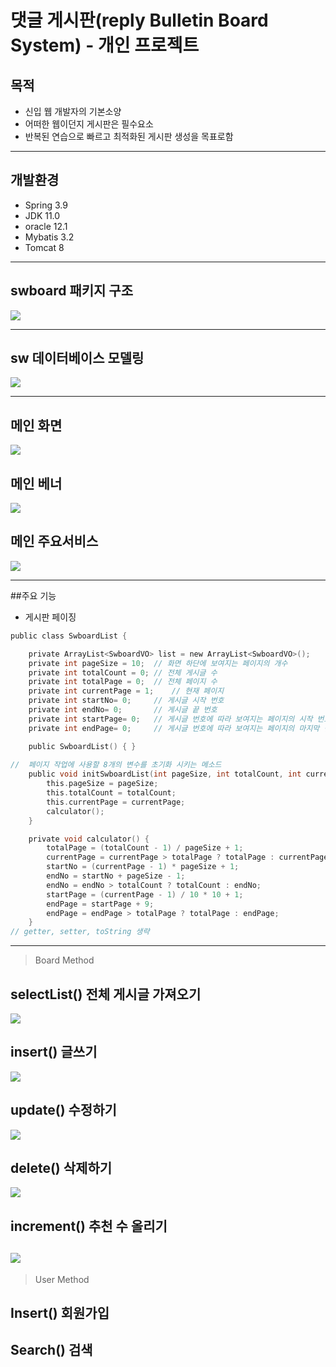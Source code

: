 # 댓글 게시판(reply Bulletin Board System) - 개인 프로젝트 

## 목적
- 신입 웹 개발자의 기본소양
- 어떠한 웹이던지 게시판은 필수요소
- 반복된 연습으로 빠르고 최적화된 게시판 생성을 목표로함
--------------------------------------------------------

## 개발환경
- Spring 3.9
- JDK 11.0
- oracle 12.1
- Mybatis 3.2
- Tomcat 8
- ---------------------------------------------------------------------------
## swboard 패키지 구조
![](md_resources/swboardPackage.jpg)

----------------------------------------------------------------------------
## sw 데이터베이스 모델링
![](md_resources/swbard_model.jpg)

----------------------------------------------------------------------------
## 메인 화면
![](md_resources/index.gif)
## 메인 베너
![](md_resources/slide.gif)
## 메인 주요서비스
![](md_resources/hover.gif)

----------------------------------------------------------------------------
##주요 기능
- 게시판 페이징 
~~~c
public class SwboardList {

	private ArrayList<SwboardVO> list = new ArrayList<SwboardVO>();
	private int pageSize = 10;	// 화면 하단에 보여지는 페이지의 개수
	private int totalCount = 0;	// 전체 게시글 수 
	private int totalPage = 0;	// 전체 페이지 수
	private int currentPage = 1;	// 현재 페이지
	private int startNo= 0;		// 게시글 시작 번호
	private int endNo= 0;		// 게시글 끝 번호
	private int startPage= 0;	// 게시글 번호에 따라 보여지는 페이지의 시작 번호
	private int endPage= 0;		// 게시글 번호에 따라 보여지는 페이지의 마지막 번호

	public SwboardList() { }
	
//	페이지 작업에 사용할 8개의 변수를 초기화 시키는 메소드
	public void initSwboardList(int pageSize, int totalCount, int currentPage) {
		this.pageSize = pageSize;
		this.totalCount = totalCount;
		this.currentPage = currentPage;
		calculator();
	}

	private void calculator() {
		totalPage = (totalCount - 1) / pageSize + 1;
		currentPage = currentPage > totalPage ? totalPage : currentPage;
		startNo = (currentPage - 1) * pageSize + 1;
		endNo = startNo + pageSize - 1;
		endNo = endNo > totalCount ? totalCount : endNo;
		startPage = (currentPage - 1) / 10 * 10 + 1;
		endPage = startPage + 9;
		endPage = endPage > totalPage ? totalPage : endPage;
	}
// getter, setter, toString 생략
~~~
---------------------------------------------------------
> Board Method 
## selectList() 전체 게시글 가져오기
![](md_resources/paging.gif)
## insert() 글쓰기
![](md_resources/insert.gif)
## update() 수정하기
![](md_resources/update.gif)
## delete() 삭제하기
![](md_resources/delete.gif)
## increment() 추천 수 올리기
![](md_resources/update.gif)
-----------------------------------------------------------
> User Method
## Insert() 회원가입
## Search() 검색
